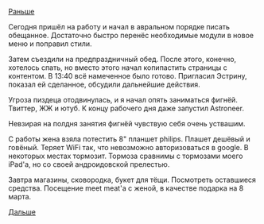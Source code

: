 [Раньше](2018.03.06.md)

Сегодня пришёл на работу и начал в авральном порядке писать обещанное. Достаточно быстро перенёс необходимые модули в новое меню и поправил стили.

Затем съездили на предпраздничный обед. После этого, конечно, хотелось спать, но вместо этого начал копипастить страницы с контентом. В 13:40 всё намеченное было готово.
Пригласил Эстрину, показал ей сделанное, обсудили дальнейшие действия.

Угроза пиздеца отодвинулась, и я начал опять заниматься фигнёй. Твиттер, ЖЖ и ютуб. К концу рабочего дня даже запустил Astroneer.

Невзирая на полдня занятия фигнёй чувствую себя очень уствашим.

С работы жена взяла потестить 8" планшет philips. Плашет дешёвый и говёный. Теряет WiFi так, что невозможно авторизоваться в google. В некоторых местах тормозит. Тормоза сравнимы с тормозами моего iPad'а, но со своей андроидовской прелестью.

Завтра магазины, сковородка, букет для тёщи. Посмотреть оставшиеся средства. Посещение meet meat'а с женой, в качестве подарка на 8 марта.

[Дальше](2018.03.08.md)